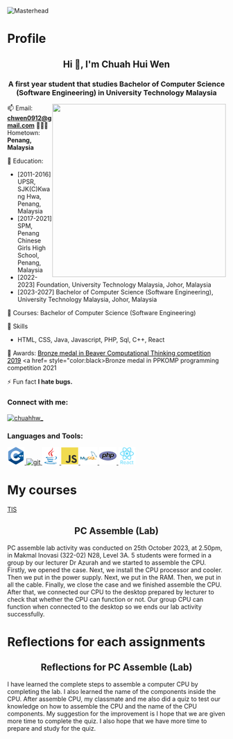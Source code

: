 ![Masterhead](https://previews.123rf.com/images/karpenkoilia/karpenkoilia1806/karpenkoilia180600011/102988806-vector-line-web-concept-for-programming-linear-web-banner-for-coding.jpg)
<h1 align="left">Profile</h1>
<h2 align="center">Hi 👋, I'm Chuah Hui Wen</h1>
<h3 align="center">A first year student that studies Bachelor of Computer Science (Software Engineering) in University Technology Malaysia</h3>
<img align="right" width="400" height="400" src="https://scontent-kul2-1.xx.fbcdn.net/v/t39.30808-6/395386924_122134846046027345_3844456851675173760_n.jpg?_nc_cat=108&ccb=1-7&_nc_sid=5f2048&_nc_ohc=4FLK8memC4UAX8njb--&_nc_ht=scontent-kul2-1.xx&oh=00_AfCHrr2rZkDkOTPQ7Fn4czESxnvupvkpnuM4RNx2ZLJNqQ&oe=655107D3">

📫 Email: **chwen0912@gmail.com**
👩🏻‍💻 Hometown: **Penang, Malaysia**

🔭 Education:
- [2011-2016] UPSR, SJK(C)Kwang Hwa, Penang, Malaysia
- [2017-2021] SPM, Penang Chinese Girls High School, Penang, Malaysia
- [2022-2023] Foundation, University Technology Malaysia, Johor, Malaysia
- [2023-2027] Bachelor of Computer Science (Software Engineering), University Technology Malaysia, Johor, Malaysia

🤝 Courses: Bachelor of Computer Science (Software Engineering)

🌱 Skills 
- HTML, CSS, Java, Javascript, PHP, Sql, C++, React

🥳 Awards:
<a href="https://drive.google.com/file/d/1AuX41cJBf-IB5QUcHlQ2p-QXXYTrtAsb/view?usp=sharing" style="color:black">Bronze medal in Beaver Computational Thinking competition 2019</a>
<a href= style="color:black>Bronze medal in PPKOMP programming competition 2021</a>

⚡ Fun fact **I hate bugs.**

<h3 align="left">Connect with me:</h3>
<p align="left">
<a href="https://instagram.com/chuahhw_" target="blank"><img align="center" src="https://raw.githubusercontent.com/rahuldkjain/github-profile-readme-generator/master/src/images/icons/Social/instagram.svg" alt="chuahhw_" height="30" width="40" /></a>
</p>

<h3 align="left">Languages and Tools:</h3>
<p align="left"> <a href="https://www.w3schools.com/cpp/" target="_blank" rel="noreferrer"> <img src="https://raw.githubusercontent.com/devicons/devicon/master/icons/cplusplus/cplusplus-original.svg" alt="cplusplus" width="40" height="40"/> </a>  <a href="https://git-scm.com/" target="_blank" rel="noreferrer"> <img src="https://www.vectorlogo.zone/logos/git-scm/git-scm-icon.svg" alt="git" width="40" height="40"/> </a> <a href="https://www.java.com" target="_blank" rel="noreferrer"> <img src="https://raw.githubusercontent.com/devicons/devicon/master/icons/java/java-original.svg" alt="java" width="40" height="40"/> </a> <a href="https://developer.mozilla.org/en-US/docs/Web/JavaScript" target="_blank" rel="noreferrer"> <img src="https://raw.githubusercontent.com/devicons/devicon/master/icons/javascript/javascript-original.svg" alt="javascript" width="40" height="40"/> </a> <a href="https://www.mysql.com/" target="_blank" rel="noreferrer"> <img src="https://raw.githubusercontent.com/devicons/devicon/master/icons/mysql/mysql-original-wordmark.svg" alt="mysql" width="40" height="40"/> </a> <a href="https://www.php.net" target="_blank" rel="noreferrer"> <img src="https://raw.githubusercontent.com/devicons/devicon/master/icons/php/php-original.svg" alt="php" width="40" height="40"/> </a> <a href="https://reactjs.org/" target="_blank" rel="noreferrer"> <img src="https://raw.githubusercontent.com/devicons/devicon/master/icons/react/react-original-wordmark.svg" alt="react" width="40" height="40"/> </a> </p>

<h1 align="left">My courses</h2>
<a href="https://github.com/chuahhw/TIS" style="font-size=40px " >TIS</a>
<h2 align="center">PC Assemble (Lab)</h2>
PC assemble lab activity was conducted on 25th October 2023, at 2.50pm, in Makmal Inovasi (322-02) N28, Level 3A. 5 students were formed in a group by our lecturer Dr Azurah and we started to assemble the CPU. Firstly, we opened the case. Next, we install the CPU processor and cooler. Then we put in the power supply. Next, we put in the RAM. Then, we put in all the cable. Finally, we close the case and we finished assemble the CPU. After that, we connected our CPU to the desktop prepared by lecturer to check that whether the CPU can function or not. Our group CPU can function when connected to the desktop so we ends our lab activity successfully.
<h1 align="left">Reflections for each assignments</h1>
<h2 align="center">Reflections for PC Assemble (Lab)</h2>
I have learned the complete steps to assemble a computer CPU by completing the lab. I also learned the name of the components inside the CPU. After assemble CPU, my classmate and me also did a quiz to test our knowledge on how to assemble the CPU and the name of the CPU components. My suggestion for the improvement is I hope that we are given more time to complete the quiz. I also hope that we have more time to prepare and study for the quiz.
